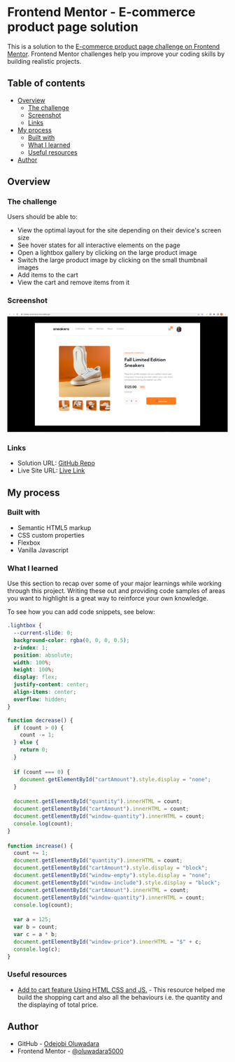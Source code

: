 # Frontend Mentor - E-commerce product page solution

This is a solution to the [E-commerce product page challenge on Frontend Mentor](https://www.frontendmentor.io/challenges/ecommerce-product-page-UPsZ9MJp6). Frontend Mentor challenges help you improve your coding skills by building realistic projects.

## Table of contents

- [Overview](#overview)
  - [The challenge](#the-challenge)
  - [Screenshot](#screenshot)
  - [Links](#links)
- [My process](#my-process)
  - [Built with](#built-with)
  - [What I learned](#what-i-learned)
  - [Useful resources](#useful-resources)
- [Author](#author)


## Overview

### The challenge

Users should be able to:

- View the optimal layout for the site depending on their device's screen size
- See hover states for all interactive elements on the page
- Open a lightbox gallery by clicking on the large product image
- Switch the large product image by clicking on the small thumbnail images
- Add items to the cart
- View the cart and remove items from it

### Screenshot

![](/images/e-commerce-screenshot.png)

### Links

- Solution URL: [GitHub Repo](https://github.com/oluwadara5000/e-commerce-product-page)
- Live Site URL: [Live Link](https://sneaker-ecommerce-store.netlify.app/)

## My process

### Built with

- Semantic HTML5 markup
- CSS custom properties
- Flexbox
- Vanilla Javascript


### What I learned

Use this section to recap over some of your major learnings while working through this project. Writing these out and providing code samples of areas you want to highlight is a great way to reinforce your own knowledge.

To see how you can add code snippets, see below:

```css
.lightbox {
  --current-slide: 0;
  background-color: rgba(0, 0, 0, 0.5);
  z-index: 1;
  position: absolute;
  width: 100%;
  height: 100%;
  display: flex;
  justify-content: center;
  align-items: center;
  overflow: hidden;
}
```
```js
function decrease() {
  if (count > 0) {
    count -= 1;
  } else {
    return 0;
  }

  if (count === 0) {
    document.getElementById("cartAmount").style.display = "none";
  }

  document.getElementById("quantity").innerHTML = count;
  document.getElementById("cartAmount").innerHTML = count;
  document.getElementById("window-quantity").innerHTML = count;
  console.log(count);
}

function increase() {
  count += 1;
  document.getElementById("quantity").innerHTML = count;
  document.getElementById("cartAmount").style.display = "block";
  document.getElementById("window-empty").style.display = "none";
  document.getElementById("window-include").style.display = "block";
  document.getElementById("cartAmount").innerHTML = count;
  document.getElementById("window-quantity").innerHTML = count;
  console.log(count);

  var a = 125;
  var b = count;
  var c = a * b;
  document.getElementById("window-price").innerHTML = "$" + c;
  console.log(c);
}
```


### Useful resources

- [Add to cart feature Using HTML CSS and JS.](https://youtu.be/-nz9rhyPXFc) - This resource helped me build the shopping cart and also all the behaviours i.e. the quantity and the displaying of total price.


## Author

- GitHub - [Odejobi Oluwadara](https://github.com/oluwadara5000)
- Frontend Mentor - [@oluwadara5000](https://www.frontendmentor.io/profile/oluwadara5000)


